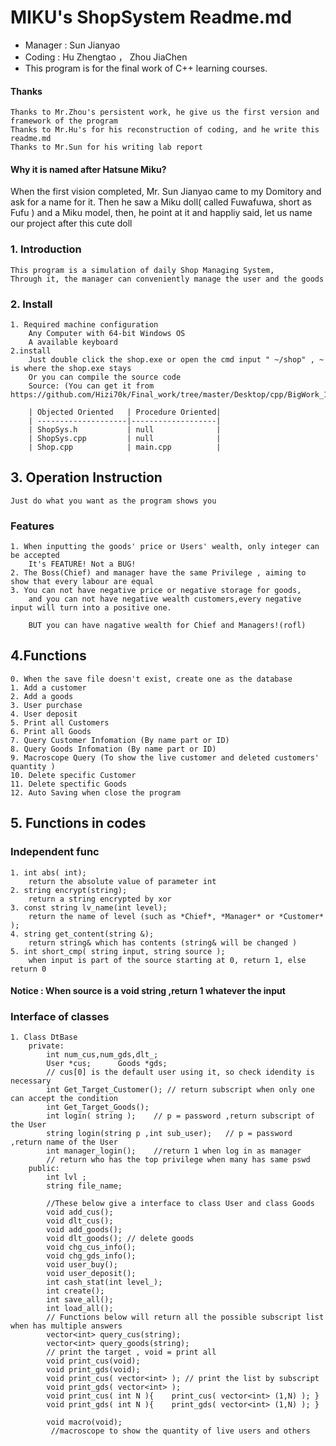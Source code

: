 # MIKU's ShopSystem Readme.md
- Manager : Sun Jianyao
- Coding : Hu Zhengtao ， Zhou JiaChen 
- This program is for the final work of C++ learning courses.
#### Thanks
    Thanks to Mr.Zhou's persistent work, he give us the first version and framework of the program
    Thanks to Mr.Hu's for his reconstruction of coding, and he write this readme.md
    Thanks to Mr.Sun for his writing lab report
#### Why it is named after Hatsune Miku?
When the first vision completed, Mr. Sun Jianyao came to my Domitory and ask for a name for it.
Then he saw a Miku doll( called Fuwafuwa, short as Fufu ) and a Miku model, then, he point at it and happliy said, let us name our project after this cute doll 

### 1. Introduction
    This program is a simulation of daily Shop Managing System,
    Through it, the manager can conveniently manage the user and the goods

### 2. Install 
    1. Required machine configuration
        Any Computer with 64-bit Windows OS
        A available keyboard
    2.install
        Just double click the shop.exe or open the cmd input " ~/shop" , ~ is where the shop.exe stays
        Or you can compile the source code 
        Source: (You can get it from https://github.com/Hizi70k/Final_work/tree/master/Desktop/cpp/BigWork_1/ForGit)

        | Objected Oriented   | Procedure Oriented|
        | --------------------|-------------------|
        | ShopSys.h           | null              |
        | ShopSys.cpp         | null              |
        | Shop.cpp            | main.cpp          |

## 3. Operation Instruction
    Just do what you want as the program shows you

### Features
    1. When inputting the goods' price or Users' wealth, only integer can be accepted
        It's FEATURE! Not a BUG!
    2. The Boss(Chief) and manager have the same Privilege , aiming to show that every labour are equal
    3. You can not have negative price or negative storage for goods, 
        and you can not have negative wealth customers,every negative input will turn into a positive one.
        
        BUT you can have nagative wealth for Chief and Managers!(rofl) 

## 4.Functions 
    0. When the save file doesn't exist, create one as the database
    1. Add a customer
    2. Add a goods
    3. User purchase
    4. User deposit
    5. Print all Customers
    6. Print all Goods
    7. Query Customer Infomation (By name part or ID)
    8. Query Goods Infomation (By name part or ID)
    9. Macroscope Query (To show the live customer and deleted customers' quantity )
    10. Delete specific Customer
    11. Delete spectific Goods
    12. Auto Saving when close the program

## 5. Functions in codes
###    Independent func
    1. int abs( int);
        return the absolute value of parameter int
    2. string encrypt(string);
        return a string encrypted by xor
    3. const string lv_name(int level);
        return the name of level (such as *Chief*, *Manager* or *Customer* );
    4. string get_content(string &);
        return string& which has contents (string& will be changed )
    5. int short_cmp( string input, string source ); 
        when input is part of the source starting at 0, return 1, else return 0
####        Notice : When source is a void string ,return 1 whatever the input 
###    Interface of classes
    1. Class DtBase
        private:	
            int num_cus,num_gds,dlt_;
           	User *cus;	    Goods *gds;
            // cus[0] is the default user using it, so check idendity is necessary
            int Get_Target_Customer(); // return subscript when only one can accept the condition
            int Get_Target_Goods();	
            int login( string );	// p = password ,return subscript of the User 
            string login(string p ,int sub_user);	// p = password ,return name of the User
            int manager_login();	//return 1 when log in as manager
            // return who has the top privilege when many has same pswd
        public:
            int lvl ;
            string file_name;

            //These below give a interface to class User and class Goods
            void add_cus();
            void dlt_cus();	
            void add_goods();
            void dlt_goods(); // delete goods
            void chg_cus_info();
            void chg_gds_info();
            void user_buy();
            void user_deposit();  
            int cash_stat(int level_);
            int create();
            int save_all();
            int load_all();
            // Functions below will return all the possible subscript list when has multiple answers
            vector<int> query_cus(string);
            vector<int> query_goods(string);
            // print the target , void = print all
            void print_cus(void);
            void print_gds(void);
            void print_cus( vector<int> ); // print the list by subscript
            void print_gds( vector<int> );
            void print_cus( int N ){	print_cus( vector<int> (1,N) );	}
            void print_gds( int N ){	print_gds( vector<int> (1,N) );	}

            void macro(void);
             //macroscope to show the quantity of live users and others

           


